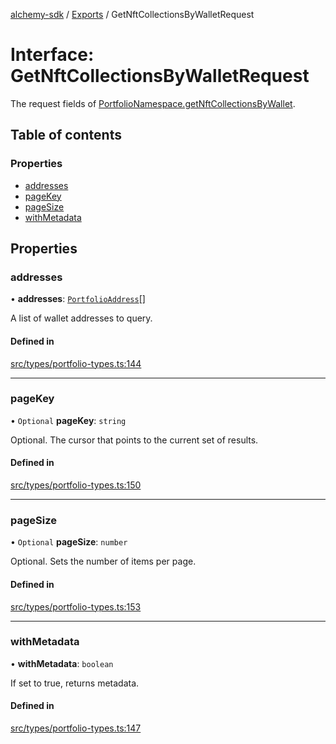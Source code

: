 [alchemy-sdk](../README.md) / [Exports](../modules.md) / GetNftCollectionsByWalletRequest

# Interface: GetNftCollectionsByWalletRequest

The request fields of [PortfolioNamespace.getNftCollectionsByWallet](../classes/PortfolioNamespace.md#getnftcollectionsbywallet).

## Table of contents

### Properties

- [addresses](GetNftCollectionsByWalletRequest.md#addresses)
- [pageKey](GetNftCollectionsByWalletRequest.md#pagekey)
- [pageSize](GetNftCollectionsByWalletRequest.md#pagesize)
- [withMetadata](GetNftCollectionsByWalletRequest.md#withmetadata)

## Properties

### addresses

• **addresses**: [`PortfolioAddress`](PortfolioAddress.md)[]

A list of wallet addresses to query.

#### Defined in

[src/types/portfolio-types.ts:144](https://github.com/alchemyplatform/alchemy-sdk-js/blob/873c9882/src/types/portfolio-types.ts#L144)

___

### pageKey

• `Optional` **pageKey**: `string`

Optional. The cursor that points to the current set of results.

#### Defined in

[src/types/portfolio-types.ts:150](https://github.com/alchemyplatform/alchemy-sdk-js/blob/873c9882/src/types/portfolio-types.ts#L150)

___

### pageSize

• `Optional` **pageSize**: `number`

Optional. Sets the number of items per page.

#### Defined in

[src/types/portfolio-types.ts:153](https://github.com/alchemyplatform/alchemy-sdk-js/blob/873c9882/src/types/portfolio-types.ts#L153)

___

### withMetadata

• **withMetadata**: `boolean`

If set to true, returns metadata.

#### Defined in

[src/types/portfolio-types.ts:147](https://github.com/alchemyplatform/alchemy-sdk-js/blob/873c9882/src/types/portfolio-types.ts#L147)
